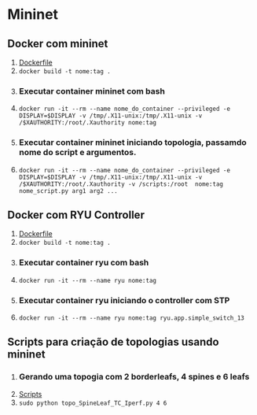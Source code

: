 # Mininet

## Docker com mininet
1. [Dockerfile](https://github.com/hadtrindade/mininet/tree/master/docker-mininet)
1. `docker build -t nome:tag .`
1. ### Executar container mininet com bash
1. `docker run -it --rm --name nome_do_container --privileged -e DISPLAY=$DISPLAY -v /tmp/.X11-unix:/tmp/.X11-unix -v /$XAUTHORITY:/root/.Xauthority nome:tag`
1. ### Executar container mininet iniciando topologia, passamdo nome do script e argumentos.
1. `docker run -it --rm --name nome_do_container --privileged -e DISPLAY=$DISPLAY -v /tmp/.X11-unix:/tmp/.X11-unix -v /$XAUTHORITY:/root/.Xauthority -v /scripts:/root  nome:tag nome_script.py arg1 arg2 ...`

## Docker com RYU Controller
1. [Dockerfile](https://github.com/hadtrindade/mininet/tree/master/docker-ryu_controller)
1. `docker build -t nome:tag .`
1. ### Executar container ryu com bash
1. `docker run -it --rm --name ryu nome:tag`
1. ### Executar container ryu iniciando o controller com STP
1. `docker run -it --rm --name ryu nome:tag ryu.app.simple_switch_13`

## Scripts para criação de topologias usando mininet
1. ### Gerando uma topogia com 2 borderleafs, 4 spines e 6 leafs
1. [Scripts](https://github.com/hadtrindade/mininet/tree/master/Scripts)
1. `sudo python topo_SpineLeaf_TC_Iperf.py 4 6`
